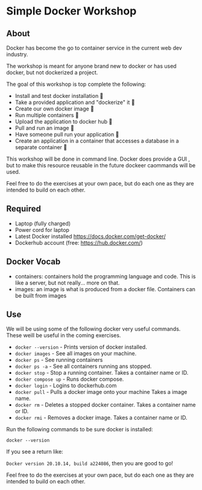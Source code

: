 # Simple Docker Workshop

## About

Docker has become the go to container service in the current web dev industry.

The workshop is meant for anyone brand new to docker or has used docker, but not dockerized a project.

The goal of this workshop is top complete the following:

- Install and test docker installation 🐳
- Take a provided application and "dockerize" it 🐳
- Create our own docker image 🐳
- Run multiple containers 🐳
- Upload the application to docker hub 🐳
- Pull and run an image 🐳
- Have someone pull run your application 🐳
- Create an application in a container that accesses a database in a separate container 🐳

This workshop will be done in command line. Docker does provide a GUI , but to make this resource reusable in the future dockeer caommands will be used.

Feel free to do the exercises at your own pace, but do each one as they are intended to build on each other.

## Required

- Laptop (fully charged)
- Power cord for laptop
- Latest Docker installed https://docs.docker.com/get-docker/
- Dockerhub account (free: https://hub.docker.com/)

## Docker Vocab

- containers: containers hold the programming language and code. This is like a server, but not really... more on that.
- images: an image is what is produced from a docker file. Containers can be built from images

## Use

We will be using some of the following docker very useful commands. These weill be useful in the coming exercises.

- `docker --version` - Prints version of docker installed.
- `docker images` - See all images on your machine.
- `docker ps` - See running containers
- `docker ps -a` - See all containers running ans stopped.
- `docker stop` - Stop a running container. Takes a container name or ID.
- `docker compose up` - Runs docker compose.
- `docker login` - Logins to dockerhub.com
- `docker pull` - Pulls a docker image onto your machine Takes a image name.
- `docker rm` - Deletes a stopped docker container. Takes a container name or ID.
- `docker rmi` - Removes a docker image. Takes a container name or ID.

Run the following commands to be sure docker is installed:

`docker --version`

If you see a return like:

`Docker version 20.10.14, build a224086`, then you are good to go!

Feel free to do the exercises at your own pace, but do each one as they are intended to build on each other.